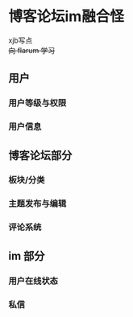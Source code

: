 # 博客论坛im融合怪  
xjb写点  
~~向 flarum 学习~~  

## 用户

### 用户等级与权限

### 用户信息

## 博客论坛部分

### 板块/分类

### 主题发布与编辑

### 评论系统

## im 部分

### 用户在线状态

### 私信